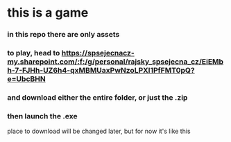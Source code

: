 # this is a game
### in this repo there are only assets
### to play, head to https://spsejecnacz-my.sharepoint.com/:f:/g/personal/rajsky_spsejecna_cz/EiEMbh-7-FJHh-UZ6h4-qxMBMUaxPwNzoLPXI1PfFMT0pQ?e=UbcBHN
### and download either the entire folder, or just the .zip
### then launch the .exe
place to download will be changed later, but for now it's like this
